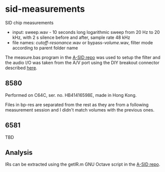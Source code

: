 # sid-measurements

SID chip measurements

* input: sweep.wav - 10 seconds long logarithmic sweep from 20 Hz to 20 kHz, with 2 s silence before and after, sample rate 48 kHz
* file names: *cutoff*-*resonance*.wav or bypass-*volume*.wav, filter mode according to parent folder name

The measure.bas program in the [A-SID repo](https://github.com/sdangelo/asid) was used to setup the filter and the audio I/O was taken from the A/V port using the DIY breakout connector described [here](https://www.orastron.com/asid#c64).

## 8580

Performed on C64C, ser. no. HB41416598E, made in Hong Kong.

Files in bp-res are separated from the rest as they are from a following measurement session and I didn't match volumes with the previous ones.

## 6581

TBD

## Analysis

IRs can be extracted using the getIR.m GNU Octave script in the [A-SID repo](https://github.com/sdangelo/asid).
